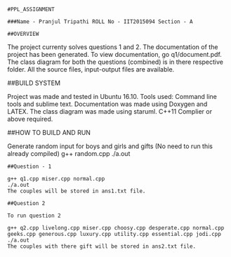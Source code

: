 ```
#PPL_ASSIGNMENT

###Name - Pranjul Tripathi ROLL No - IIT2015094 Section - A

##OVERVIEW
```

The project currenty solves questions 1 and 2. The documentation of the project has been generated. To view documentation, go q1/document.pdf. The class diagram for both the questions (combined) is in there respective folder. All the source files, input-output files are available.


##BUILD SYSTEM

Project was made and tested in Ubuntu 16.10. Tools used: Command line tools and sublime text. Documentation was made using Doxygen and LATEX. The class diagram was made using staruml. C++11 Complier or above required.


##HOW TO BUILD AND RUN

Generate random input for boys and girls and gifts
(No need to run this already compiled)
g++ random.cpp
./a.out
```
##Question - 1

g++ q1.cpp miser.cpp normal.cpp
./a.out
The couples will be stored in ans1.txt file.
```
```
##Question 2

To run question 2

g++ q2.cpp livelong.cpp miser.cpp choosy.cpp desperate.cpp normal.cpp geeks.cpp generous.cpp luxury.cpp utility.cpp essential.cpp jodi.cpp 
./a.out
The couples with there gift will be stored in ans2.txt file.
```

